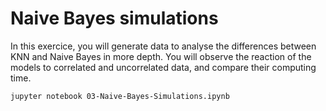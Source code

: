 # Naive Bayes simulations

In this exercice, you will  generate data to analyse the differences between KNN and Naive Bayes in more depth. You will observe the reaction of the models to correlated and uncorrelated data, and compare their computing time.

```bash
jupyter notebook 03-Naive-Bayes-Simulations.ipynb
```
